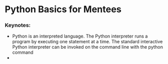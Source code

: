 # Python Basics for Mentees

### Keynotes:
- Python is an interpreted language. The Python interpreter runs a program by executing one statement at a time. The standard interactive Python interpreter can be invoked on the command line with the python command
- 
